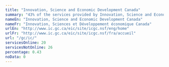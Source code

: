```yaml
---
title: "Innovation, Science and Economic Development Canada"
summary: "43% of the services provided by Innovation, Science and Economic Development Canada are available end-to-end online. 20 are available online, and 26 are not available online."
nameEn: "Innovation, Science and Economic Development Canada"
nameFr: "Innovation, Sciences et Développement économique Canada"
urlEn: "http://www.ic.gc.ca/eic/site/icgc.nsf/eng/home"
urlFr: "http://www.ic.gc.ca/eic/site/icgc.nsf/fra/accueil"
url: "/gc/ic/"
servicesOnline: 20
servicesNotOnline: 26
percentage: 0.43
noData: 0
---
```

